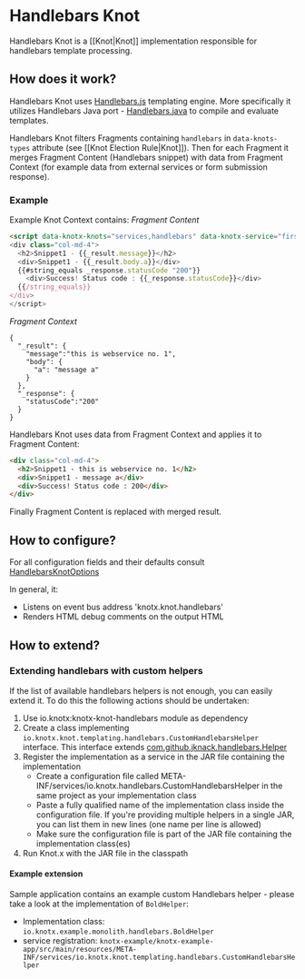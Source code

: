 # Handlebars Knot
Handlebars Knot is a [[Knot|Knot]] implementation responsible for handlebars template processing.

## How does it work?
Handlebars Knot uses [Handlebars.js](http://handlebarsjs.com/) templating engine. More specifically it utilizes
Handlebars Java port - [Handlebars.java](https://github.com/jknack/handlebars.java) to compile and evaluate
templates.

Handlebars Knot filters Fragments containing `handlebars` in `data-knots-types` attribute (see 
[[Knot Election Rule|Knot]]). Then for each Fragment it merges Fragment Content (Handlebars snippet) 
with data from Fragment Context (for example data from external services or form submission response).

### Example
Example Knot Context contains:
*Fragment Content*
```html
<script data-knotx-knots="services,handlebars" data-knotx-service="first-service" type="text/knotx-snippet">
<div class="col-md-4">
  <h2>Snippet1 - {{_result.message}}</h2>
  <div>Snippet1 - {{_result.body.a}}</div>
  {{#string_equals _response.statusCode "200"}}
    <div>Success! Status code : {{_response.statusCode}}</div>
  {{/string_equals}}
</div>
</script>
```
*Fragment Context*
```
{
  "_result": {
    "message":"this is webservice no. 1",
    "body": {
      "a": "message a"
    }
  },
  "_response": {
    "statusCode":"200"
  }
}
```
Handlebars Knot uses data from Fragment Context and applies it to Fragment Content:
```html
<div class="col-md-4">
  <h2>Snippet1 - this is webservice no. 1</h2>
  <div>Snippet1 - message a</div>
  <div>Success! Status code : 200</div>
</div>
```
Finally Fragment Content is replaced with merged result.

## How to configure?
For all configuration fields and their defaults consult [HandlebarsKnotOptions](https://github.com/Cognifide/knotx/blob/master/documentation/src/main/cheatsheet/cheatsheets.adoc#handlebarsknotoptions)

In general, it:
- Listens on event bus address 'knotx.knot.handlebars'
- Renders HTML debug comments on the output HTML

## How to extend?

### Extending handlebars with custom helpers

If the list of available handlebars helpers is not enough, you can easily extend it. To do this the 
following actions should be undertaken:

1. Use io.knotx:knotx-knot-handlebars module as dependency
2. Create a class implementing ```io.knotx.knot.templating.handlebars.CustomHandlebarsHelper``` interface. 
This interface extends [com.github.jknack.handlebars.Helper](https://jknack.github.io/handlebars.java/helpers.html)
3. Register the implementation as a service in the JAR file containing the implementation
    * Create a configuration file called META-INF/services/io.knotx.handlebars.CustomHandlebarsHelper 
    in the same project as your implementation class
    * Paste a fully qualified name of the implementation class inside the configuration file. If you're 
    providing multiple helpers in a single JAR, you can list them in new lines (one name per line is allowed) 
    * Make sure the configuration file is part of the JAR file containing the implementation class(es)
3. Run Knot.x with the JAR file in the classpath

#### Example extension

Sample application contains an example custom Handlebars helper - please take a look at the implementation of ```BoldHelper```:
* Implementation class: ```io.knotx.example.monolith.handlebars.BoldHelper```
* service registration: ```knotx-example/knotx-example-app/src/main/resources/META-INF/services/io.knotx.knot.templating.handlebars.CustomHandlebarsHelper```
